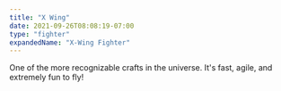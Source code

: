 ```yaml
---
title: "X Wing"
date: 2021-09-26T08:08:19-07:00
type: "fighter"
expandedName: "X-Wing Fighter"
---
```


One of the more recognizable crafts in the universe. It's fast, agile, and extremely fun to fly!
